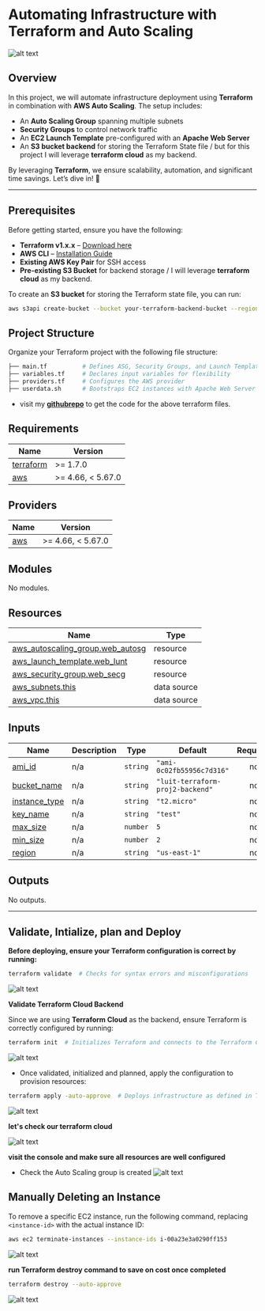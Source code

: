 # Automating Infrastructure with Terraform and Auto Scaling


![alt text](img/qqq.png)

## Overview

In this project, we will automate infrastructure deployment using **Terraform** in combination with **AWS Auto Scaling**. The setup includes:

- An **Auto Scaling Group** spanning multiple subnets  
- **Security Groups** to control network traffic  
- An **EC2 Launch Template** pre-configured with an **Apache Web Server**  
- An **S3 bucket backend** for storing the Terraform State file  / but for this project I will leverage **terraform cloud** as my backend.

By leveraging **Terraform**, we ensure scalability, automation, and significant time savings. Let’s dive in! 🚀  

---

## Prerequisites

Before getting started, ensure you have the following:

- **Terraform v1.x.x** – [Download here](https://www.terraform.io/downloads)  
- **AWS CLI** – [Installation Guide](https://docs.aws.amazon.com/cli/latest/userguide/install-cliv2.html)  
- **Existing AWS Key Pair** for SSH access  
- **Pre-existing S3 Bucket** for backend storage  /  I will leverage **terraform cloud** as my backend.

To create an **S3 bucket** for storing the Terraform state file, you can run:

```bash
aws s3api create-bucket --bucket your-terraform-backend-bucket --region us-east-1
```

## Project Structure

Organize your Terraform project with the following file structure:

```bash
├── main.tf          # Defines ASG, Security Groups, and Launch Templates
├── variables.tf     # Declares input variables for flexibility
├── providers.tf     # Configures the AWS provider
├── userdata.sh      # Bootstraps EC2 instances with Apache Web Server

```

- visit my **[githubrepo](https://github.com/lnformbu/terraform-aws-autoscaling)** to get the code for the above terraform files.

## Requirements

| Name | Version |
|------|---------|
| <a name="requirement_terraform"></a> [terraform](#requirement\_terraform) | >= 1.7.0 |
| <a name="requirement_aws"></a> [aws](#requirement\_aws) | >= 4.66, < 5.67.0 |

## Providers

| Name | Version |
|------|---------|
| <a name="provider_aws"></a> [aws](#provider\_aws) | >= 4.66, < 5.67.0 |

## Modules

No modules.

## Resources

| Name | Type |
|------|------|
| [aws_autoscaling_group.web_autosg](https://registry.terraform.io/providers/hashicorp/aws/latest/docs/resources/autoscaling_group) | resource |
| [aws_launch_template.web_lunt](https://registry.terraform.io/providers/hashicorp/aws/latest/docs/resources/launch_template) | resource |
| [aws_security_group.web_secg](https://registry.terraform.io/providers/hashicorp/aws/latest/docs/resources/security_group) | resource |
| [aws_subnets.this](https://registry.terraform.io/providers/hashicorp/aws/latest/docs/data-sources/subnets) | data source |
| [aws_vpc.this](https://registry.terraform.io/providers/hashicorp/aws/latest/docs/data-sources/vpc) | data source |

## Inputs

| Name | Description | Type | Default | Required |
|------|-------------|------|---------|:--------:|
| <a name="input_ami_id"></a> [ami\_id](#input\_ami\_id) | n/a | `string` | `"ami-0c02fb55956c7d316"` | no |
| <a name="input_bucket_name"></a> [bucket\_name](#input\_bucket\_name) | n/a | `string` | `"luit-terraform-proj2-backend"` | no |
| <a name="input_instance_type"></a> [instance\_type](#input\_instance\_type) | n/a | `string` | `"t2.micro"` | no |
| <a name="input_key_name"></a> [key\_name](#input\_key\_name) | n/a | `string` | `"test"` | no |
| <a name="input_max_size"></a> [max\_size](#input\_max\_size) | n/a | `number` | `5` | no |
| <a name="input_min_size"></a> [min\_size](#input\_min\_size) | n/a | `number` | `2` | no |
| <a name="input_region"></a> [region](#input\_region) | n/a | `string` | `"us-east-1"` | no |

## Outputs

No outputs.

---

## Validate, Intialize, plan and Deploy

**Before deploying, ensure your Terraform configuration is correct by running:**

```bash
terraform validate  # Checks for syntax errors and misconfigurations
```
![alt text](img/val.png)



**Validate Terraform Cloud Backend**

Since we are using **Terraform Cloud** as the backend, ensure Terraform is correctly configured by running:

```bash
terraform init  # Initializes Terraform and connects to the Terraform Cloud backend
```
![alt text](img/ini.png)

- Once validated, initialized and planned, apply the configuration to provision resources:

```bash
terraform apply -auto-approve  # Deploys infrastructure as defined in Terraform code

```
![alt text](img/apply.png)

**let's check our terraform cloud**

![alt text](img/tfc.png)


**visit the console and make sure all resources  are well configured**

- Check the Auto Scaling group is created
![alt text](img/asg1.png)

## Manually Deleting an Instance

To remove a specific EC2 instance, run the following command, replacing `<instance-id>` with the actual instance ID:

```bash
aws ec2 terminate-instances --instance-ids i-00a23e3a0290ff153
```

![alt text](image-1.png)


**run Terraform destroy command to save on cost once completed**

```bash
terraform destroy --auto-approve
```
![alt text](img/des.png)



